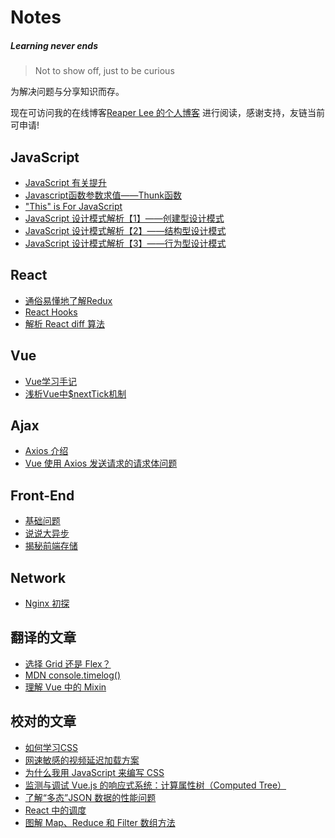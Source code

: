 # Notes

##### Learning never ends

> Not to show off, just to be curious

为解决问题与分享知识而存。

 现在可访问我的在线博客[Reaper Lee 的个人博客](http://reaperlee.cn/) 进行阅读，感谢支持，友链当前可申请!

## JavaScript

- [JavaScript 有关提升](https://github.com/Reaper622/Notes/blob/master/JavaScript/JavaScript%20%E6%9C%89%E5%85%B3%E6%8F%90%E5%8D%87.md)
- [Javascript函数参数求值——Thunk函数](https://github.com/Reaper622/Notes/blob/master/JavaScript/Javascript%E5%87%BD%E6%95%B0%E5%8F%82%E6%95%B0%E6%B1%82%E5%80%BC%E2%80%94%E2%80%94Thunk%E5%87%BD%E6%95%B0.md)
- ["This" is For JavaScript](https://github.com/Reaper622/Notes/blob/master/JavaScript/This%20is%20For%20JavaScript.md)
- [JavaScript 设计模式解析【1】——创建型设计模式](https://github.com/Reaper622/Notes-Blogs/blob/master/JavaScript/JavaScript%20%E8%AE%BE%E8%AE%A1%E6%A8%A1%E5%BC%8F%E8%A7%A3%E6%9E%90%E3%80%901%E3%80%91%E2%80%94%E2%80%94%E5%88%9B%E5%BB%BA%E5%9E%8B%E8%AE%BE%E8%AE%A1%E6%A8%A1%E5%BC%8F.md)
- [JavaScript 设计模式解析【2】——结构型设计模式](https://github.com/Reaper622/Notes-Blogs/blob/master/JavaScript/JavaScript%20%E8%AE%BE%E8%AE%A1%E6%A8%A1%E5%BC%8F%E8%A7%A3%E6%9E%90%E3%80%902%E3%80%91%E2%80%94%E2%80%94%E7%BB%93%E6%9E%84%E5%9E%8B%E8%AE%BE%E8%AE%A1%E6%A8%A1%E5%BC%8F.md)
- [JavaScript 设计模式解析【3】——行为型设计模式](https://github.com/Reaper622/Notes-Blogs/blob/master/JavaScript/JavaScript%20%E8%AE%BE%E8%AE%A1%E6%A8%A1%E5%BC%8F%E8%A7%A3%E6%9E%90%E3%80%903%E3%80%91%E2%80%94%E2%80%94%E8%A1%8C%E4%B8%BA%E5%9E%8B%E8%AE%BE%E8%AE%A1%E6%A8%A1%E5%BC%8F.md)

## React

- [通俗易懂地了解Redux](https://github.com/Reaper622/Notes/blob/master/React/%E9%80%9A%E4%BF%97%E6%98%93%E6%87%82%E7%9A%84%E4%BA%86%E8%A7%A3Redux.md)
- [React Hooks](https://github.com/Reaper622/Notes-Blogs/blob/master/React/React%20Hooks.md)
- [解析 React diff 算法](https://github.com/Reaper622/Notes-Blogs/blob/master/React/%E8%A7%A3%E6%9E%90React%20Diff%20%E7%AE%97%E6%B3%95.md)

## Vue

- [Vue学习手记](https://github.com/Reaper622/Notes/blob/master/Vue/Vue%E6%89%8B%E8%AE%B0.md)
- [浅析Vue中$nextTick机制](https://github.com/Reaper622/Notes/blob/master/Vue/%E6%B5%85%E6%9E%90Vue%20%E4%B8%AD%20%24nextTick%20%E6%9C%BA%E5%88%B6.md)

## Ajax

- [Axios 介绍](https://github.com/Reaper622/Notes/blob/master/Ajax/Axios.md)
- [Vue 使用 Axios 发送请求的请求体问题](https://github.com/Reaper622/Notes/blob/master/Ajax/Vue%20%E4%BD%BF%E7%94%A8%20Axios%20%E5%8F%91%E9%80%81%E8%AF%B7%E6%B1%82%E7%9A%84%E8%AF%B7%E6%B1%82%E4%BD%93%E9%97%AE%E9%A2%98.md)

## Front-End

- [基础问题](https://github.com/Reaper622/Notes/blob/master/Front-end/%E5%89%8D%E7%AB%AF%E5%9F%BA%E7%A1%80%E9%97%AE%E9%A2%98.md)
- [说说大异步](https://github.com/Reaper622/Notes/blob/master/Front-end/%E8%AF%B4%E8%AF%B4%E5%A4%A7%E5%BC%82%E6%AD%A5.md)
- [揭秘前端存储](https://github.com/Reaper622/Notes-Blogs/blob/master/Front-end/%E6%8F%AD%E7%A7%98%E5%89%8D%E7%AB%AF%E5%AD%98%E5%82%A8.md)

## Network

- [Nginx 初探](https://github.com/Reaper622/Notes-Blogs/blob/master/Network/Nginx%20初探.md)

## 翻译的文章

- [选择 Grid 还是 Flex？](https://juejin.im/post/5c7ce781e51d4514913c5bc4)
- [MDN console.timelog()](https://developer.mozilla.org/zh-CN/docs/Web/API/Console/timeLog)
- [理解 Vue 中的 Mixin](https://github.com/Reaper622/Notes-Blogs/blob/master/Vue/%E7%90%86%E8%A7%A3Vue.js%E4%B8%AD%E7%9A%84mixinsmd.md)

## 校对的文章

- [如何学习CSS](https://juejin.im/post/5c74daaaf265da2d9d1cb774)
- [网速敏感的视频延迟加载方案](https://juejin.im/post/5c7b84356fb9a049ab0e5630)
- [为什么我用 JavaScript 来编写 CSS](https://juejin.im/post/5c8878b7f265da2deb6ae6f2)
- [监测与调试 Vue.js 的响应式系统：计算属性树（Computed Tree）](https://juejin.im/post/5c9ca62e5188251d80672b0d)
- [了解“多态”JSON 数据的性能问题](https://juejin.im/post/5c9982d16fb9a071061f09ce)
- [React 中的调度](https://juejin.im/post/5ca347306fb9a05e4c0e69e5)
- [图解 Map、Reduce 和 Filter 数组方法](https://juejin.im/post/5caf030d6fb9a068736d2d7c)